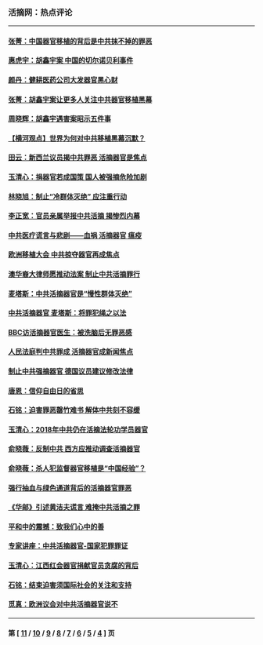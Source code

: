 ### 活摘网：热点评论
---
#### [张菁：中国器官移植的背后是中共抹不掉的罪恶](../../pages/nf5879/n13974977.md?08060430) 
#### [惠虎宇：胡鑫宇案 中国的切尔诺贝利事件](../../pages/nf5879/n13942916.md?08060430) 
#### [颜丹：健耕医药公司大发器官黑心财](../../pages/nf5879/n13940134.md?08060430) 
#### [张菁：胡鑫宇案让更多人关注中共器官移植黑幕](../../pages/nf5879/n13929073.md?08060430) 
#### [周晓辉：胡鑫宇遇害案昭示五件事](../../pages/nf5879/n13921870.md?08060430) 
#### [【横河观点】世界为何对中共移植黑幕沉默？](../../pages/nf5879/n13244249.md?08060430) 
#### [田云：新西兰议员揭中共罪恶 活摘器官是焦点](../../pages/nf5879/n13070629.md?08060430) 
#### [玉清心：捐器官若成国策 国人被强摘危险加剧](../../pages/nf5879/n12802713.md?08060430) 
#### [林晓旭：制止“冷群体灭绝” 应注重行动](../../pages/nf5879/n12779736.md?08060430) 
#### [李正宽：官员亲属举报中共活摘 揭惨烈内幕](../../pages/nf5879/n12684490.md?08060430) 
#### [中共医疗谎言与悲剧——血祸 活摘器官 瘟疫](../../pages/nf5879/n12372103.md?08060430) 
#### [欧洲移植大会 中共掠夺器官再成焦点](../../pages/nf5879/n11538883.md?08060430) 
#### [澳华裔大律师愿推动法案 制止中共活摘罪行](../../pages/nf5879/n11377039.md?08060430) 
#### [麦塔斯：中共活摘器官是“慢性群体灭绝”](../../pages/nf5879/n11350529.md?08060430) 
#### [中共活摘器官 麦塔斯：将罪犯绳之以法](../../pages/nf5879/n11347973.md?08060430) 
#### [BBC访活摘器官医生：被洗脑后无罪恶感](../../pages/nf5879/n11335935.md?08060430) 
#### [人民法庭判中共罪成 活摘器官成新闻焦点](../../pages/nf5879/n11331578.md?08060430) 
#### [制止中共强摘器官 德国议员建议修改法律](../../pages/nf5879/n11249451.md?08060430) 
#### [唐恩：信仰自由日的省思](../../pages/nf5879/n11003525.md?08060430) 
#### [石铭：迫害罪恶罄竹难书  解体中共刻不容缓](../../pages/nf5879/n10942855.md?08060430) 
#### [玉清心：2018年中共仍在活摘法轮功学员器官](../../pages/nf5879/n10914646.md?08060430) 
#### [俞晓薇：反制中共 西方应推动调查活摘器官](../../pages/nf5879/n10794671.md?08060430) 
#### [俞晓薇：杀人犯监督器官移植是“中国经验”？](../../pages/nf5879/n10466427.md?08060430) 
#### [强行抽血与绿色通道背后的活摘器官罪恶](../../pages/nf5879/n10004708.md?08060430) 
#### [《华邮》引述黄洁夫谎言 难掩中共活摘之罪](../../pages/nf5879/n9642309.md?08060430) 
#### [平和中的震撼：致我们心中的善](../../pages/nf5879/n9021123.md?08060430) 
#### [专家讲座：中共活摘器官-国家犯罪罪证](../../pages/nf5879/n8828153.md?08060430) 
#### [玉清心：江西红会器官捐献官员贪腐的背后](../../pages/nf5879/n8522122.md?08060430) 
#### [石铭：结束迫害须国际社会的关注和支持](../../pages/nf5879/n8443497.md?08060430) 
#### [觅真：欧洲议会对中共活摘器官说不](../../pages/nf5879/n8337486.md?08060430) 

---
#### 第 [ [11](./11.md?08060430) / [10](./10.md?08060430) / [9](./9.md?08060430) / [8](./8.md?08060430) / [7](./7.md?08060430) / [6](./6.md?08060430) / [5](./5.md?08060430) / [4](./4.md?08060430) ] 页

